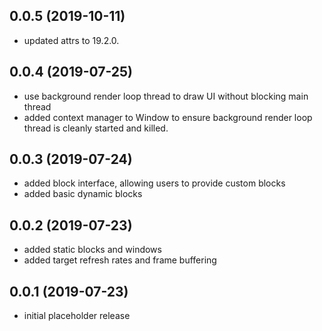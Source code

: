 ## 0.0.5 (2019-10-11)

* updated attrs to 19.2.0.


## 0.0.4 (2019-07-25)

* use background render loop thread to draw UI without blocking main thread
* added context manager to Window to ensure background render loop thread is
  cleanly started and killed.


## 0.0.3 (2019-07-24)

* added block interface, allowing users to provide custom blocks
* added basic dynamic blocks


## 0.0.2 (2019-07-23)

* added static blocks and windows
* added target refresh rates and frame buffering


## 0.0.1 (2019-07-23)

* initial placeholder release

